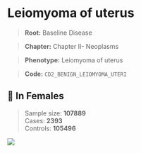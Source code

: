 # Leiomyoma of uterus

> **Root:** Baseline Disease  

> **Chapter:** Chapter II- Neoplasms  

> **Phenotype:** Leiomyoma of uterus  

> **Code:** `CD2_BENIGN_LEIOMYOMA_UTERI`

## 👩 In Females  
> Sample size: **107889**  
> Cases: **2393**  
> Controls: **105496**
<img src="/Disease/Figures/ALL/Incidence/CD2_BENIGN_LEIOMYOMA_UTERI.png"/>
<CsvTable src="/Disease/Data/ALL/Incidence/COX_CD2_BENIGN_LEIOMYOMA_UTERI.csv" label="🔍 View full results" />
